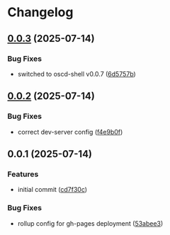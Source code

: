 # Changelog

## [0.0.3](https://github.com/OMICRONEnergyOSS/oscd-menu-open/compare/oscd-menu-open-v0.0.2...oscd-menu-open-v0.0.3) (2025-07-14)


### Bug Fixes

* switched to oscd-shell v0.0.7 ([6d5757b](https://github.com/OMICRONEnergyOSS/oscd-menu-open/commit/6d5757b4b9899262c3ae8ddfc87e697c074fc20d))

## [0.0.2](https://github.com/OMICRONEnergyOSS/oscd-menu-open/compare/oscd-menu-open-v0.0.1...oscd-menu-open-v0.0.2) (2025-07-14)


### Bug Fixes

* correct dev-server config ([f4e9b0f](https://github.com/OMICRONEnergyOSS/oscd-menu-open/commit/f4e9b0fb719e33bb987940d090d2c1a022cf39b2))

## 0.0.1 (2025-07-14)


### Features

* initial commit ([cd7f30c](https://github.com/OMICRONEnergyOSS/oscd-menu-open/commit/cd7f30c721cf5991fa5e4dac22bc1a189299f8c0))


### Bug Fixes

* rollup config for gh-pages deployment ([53abee3](https://github.com/OMICRONEnergyOSS/oscd-menu-open/commit/53abee32d3e3c3eb2d956e85b3357317b4d729d2))
